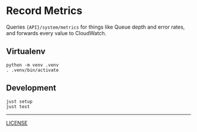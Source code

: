 # Record Metrics

Queries `{API}/system/metrics` for things like Queue depth and error rates, and
forwards every value to CloudWatch.

## Virtualenv

```console
python -m venv .venv
. .venv/bin/activate
```

## Development

```console
just setup
just test
```

---

[LICENSE](./LICENSE.md)
